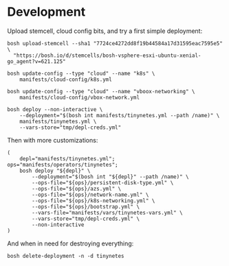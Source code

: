 Development
===========

Upload stemcell, cloud config bits, and try a first simple deployment:

```shell
bosh upload-stemcell --sha1 "7724ce4272dd8f19b44584a17d31595eac7595e5" \
  "https://bosh.io/d/stemcells/bosh-vsphere-esxi-ubuntu-xenial-go_agent?v=621.125"

bosh update-config --type "cloud" --name "k8s" \
    manifests/cloud-config/k8s.yml

bosh update-config --type "cloud" --name "vboox-networking" \
    manifests/cloud-config/vbox-network.yml

bosh deploy --non-interactive \
    --deployment="$(bosh int manifests/tinynetes.yml --path /name)" \
    manifests/tinynetes.yml \
    --vars-store="tmp/depl-creds.yml"
```

Then with more customizations:

```shell
(
    depl="manifests/tinynetes.yml"; ops="manifests/operators/tinynetes";
    bosh deploy "${depl}" \
        --deployment="$(bosh int "${depl}" --path /name)" \
        --ops-file="${ops}/persistent-disk-type.yml" \
        --ops-file="${ops}/azs.yml" \
        --ops-file="${ops}/network-name.yml" \
        --ops-file="${ops}/k8s-networking.yml" \
        --ops-file="${ops}/bootstrap.yml" \
        --vars-file="manifests/vars/tinynetes-vars.yml" \
        --vars-store="tmp/depl-creds.yml" \
        --non-interactive
)
```

And when in need for destroying everything:

```shell
bosh delete-deployment -n -d tinynetes
```

